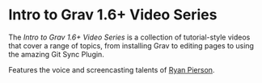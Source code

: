 # Intro to Grav 1.6+ Video Series

The *Intro to Grav 1.6+ Video Series* is a collection of tutorial-style videos that cover a range of topics, from installing Grav to editing pages to using the amazing Git Sync Plugin.

Features the voice and screencasting talents of [Ryan Pierson](https://ryanmpierson.com).
